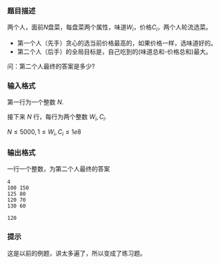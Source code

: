 ### 题目描述

两个人，面前$N$盘菜，每盘菜两个属性，味道$W_i$，价格$C_i$，两个人轮流选菜。

- 第一个人（先手）贪心的选当前价格最高的，如果价格一样，选味道好的。
- 第二个人（后手）的全局目标是，自己吃到的(味道总和-价格总和)最大。

问：第二个人最终的答案是多少?

### 输入格式

第一行为一个整数 $N$.

接下来 $N$ 行，每行为两个整数 $W_i,C_i$.

$N\leq5000,1\leq W_i,C_i\leq1e8$

### 输出格式

一行一个整数，为第二个人最终的答案

```input1
4
100 150
125 80
120 70
130 60
```

```output1
120
```

### 提示

这是以前的例题，讲太多遍了，所以变成了练习题。

